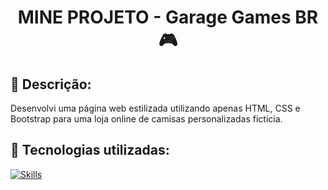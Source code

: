 <h1 align="center">MINE PROJETO - Garage Games BR 🎮</h1>

## :memo: Descrição:
Desenvolvi uma página web estilizada utilizando apenas HTML, CSS e Bootstrap para uma loja online de camisas personalizadas fictícia.

## :wrench: Tecnologias utilizadas:
[![Skills](https://skillicons.dev/icons?i=vscode,html,css,bootstrap,&theme=light)](https://skillicons.dev)

